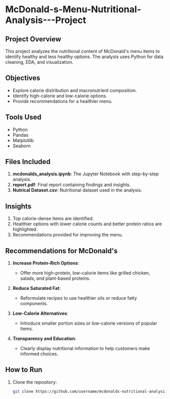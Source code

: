 # McDonald-s-Menu-Nutritional-Analysis---Project

## Project Overview  
This project analyzes the nutritional content of McDonald's menu items to identify healthy and less healthy options. The analysis uses Python for data cleaning, EDA, and visualization.  

## Objectives  
- Explore calorie distribution and macronutrient composition.  
- Identify high-calorie and low-calorie options.  
- Provide recommendations for a healthier menu.  

## Tools Used  
- Python  
- Pandas  
- Matplotlib  
- Seaborn  

## Files Included  
1. **mcdonalds_analysis.ipynb**: The Jupyter Notebook with step-by-step analysis.  
2. **report.pdf**: Final report containing findings and insights.  
3. **Nutrical Dataset.csv**: Nutritional dataset used in the analysis.  

## Insights  
1. Top calorie-dense items are identified.  
2. Healthier options with lower calorie counts and better protein ratios are highlighted.  
3. Recommendations provided for improving the menu.

## Recommendations for McDonald's  

1. **Increase Protein-Rich Options**:  
   - Offer more high-protein, low-calorie items like grilled chicken, salads, and plant-based proteins.  

2. **Reduce Saturated Fat**:  
   - Reformulate recipes to use healthier oils or reduce fatty components.  

3. **Low-Calorie Alternatives**:  
   - Introduce smaller portion sizes or low-calorie versions of popular items.  

4. **Transparency and Education**:  
   - Clearly display nutritional information to help customers make informed choices.  
 

## How to Run  
1. Clone the repository:  
   ```bash
   git clone https://github.com/username/mcdonalds-nutritional-analysis.git
